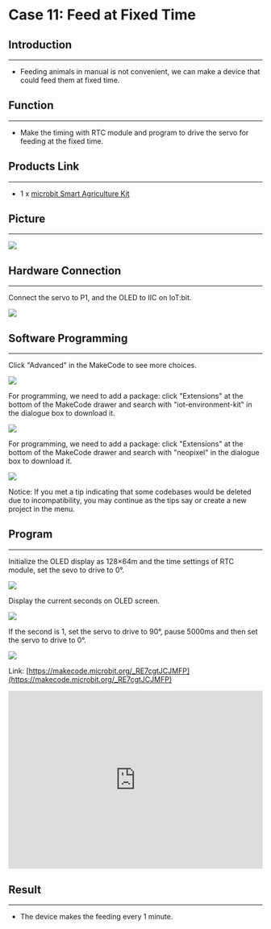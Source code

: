 # Case 11: Feed at Fixed Time


##  Introduction
---

- Feeding animals in manual is not convenient, we can make a device that could feed them at fixed time. 

##  Function
---
- Make the timing with RTC module and program to drive the servo for feeding at the fixed time. 

## Products Link
---
- 1 x [microbit Smart Agriculture Kit]()

## Picture
---
![](./images/microbit-Smart-Agriculture-Kit-case-01-02.png)

## Hardware Connection
---

Connect the servo to P1, and the OLED to IIC on IoT:bit. 

![](./images/microbit-Smart-Agriculture-Kit-case-11-03.png)

## Software Programming 

---

Click "Advanced" in the MakeCode to see more choices.

![](./images/microbit-Smart-Agriculture-Kit-case-01-04.png)

For programming, we need to add a package: click "Extensions" at the bottom of the MakeCode drawer and search with "iot-environment-kit" in the dialogue box to download it. 

![](./images/microbit-Smart-Agriculture-Kit-case-01-05.png)

For programming, we need to add a package: click "Extensions" at the bottom of the MakeCode drawer and search with "neopixel" in the dialogue box to download it. 

![](./images/microbit-Smart-Agriculture-Kit-case-01-06.png)

Notice: If you met a tip indicating that some codebases would be deleted due to incompatibility, you may continue as the tips say or create a new project in the menu. 

## Program

---

Initialize the OLED display as 128×64m and the time settings of RTC module, set the sevo to drive to 0°.

![](./images/microbit-Smart-Agriculture-Kit-case-11-07.png)

Display the current seconds on OLED screen. 

![](./images/microbit-Smart-Agriculture-Kit-case-11-08.png)

If the second is 1, set the servo to drive to 90°, pause 5000ms and then set the servo to drive to 0°. 

![](./images/microbit-Smart-Agriculture-Kit-case-11-09.png)

Link: [https://makecode.microbit.org/_RE7cgtJCJMFP](https://makecode.microbit.org/_RE7cgtJCJMFP)

<div style="position:relative;height:0;padding-bottom:70%;overflow:hidden;">
<iframe style="position:absolute;top:0;left:0;width:100%;height:100%;" src="https://makecode.microbit.org/#pub:https://makecode.microbit.org/_RE7cgtJCJMFP" frameborder="0" sandbox="allow-popups allow-forms allow-scripts allow-same-origin">
</iframe>
</div>  


## Result
---
- The device makes the feeding every 1 minute. 
